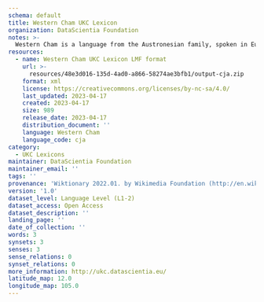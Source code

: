 ```yaml
---
schema: default
title: Western Cham UKC Lexicon
organization: DataScientia Foundation
notes: >-
  Western Cham is a language from the Austronesian family, spoken in Eurasia. The UKC Lexicon of Western Cham is represented as a lexico-semantic network. It consists of words, word senses, synsets, as well as sense-level and synset-level relationships.
resources:
  - name: Western Cham UKC Lexicon LMF format
    url: >-
      resources/48e3d016-135d-4ad0-a866-58274ae3bfb1/output-cja.zip
    format: xml
    license: https://creativecommons.org/licenses/by-nc-sa/4.0/
    last_updated: 2023-04-17
    created: 2023-04-17
    size: 989
    release_date: 2023-04-17
    distribution_document: ''
    language: Western Cham
    language_code: cja
category:
  - UKC Lexicons
maintainer: DataScientia Foundation
maintainer_email: ''
tags: ''
provenance: 'Wiktionary 2022.01. by Wikimedia Foundation (http://en.wiktionary.org); Princeton WordNet 2.1 by Princeton University (https://wordnet.princeton.edu)'
version: '1.0'
dataset_level: Language Level (L1-2)
dataset_access: Open Access
dataset_description: ''
landing_page: ''
date_of_collection: ''
words: 3
synsets: 3
senses: 3
sense_relations: 0
synset_relations: 0
more_information: http://ukc.datascientia.eu/
latitude_map: 12.0
longitude_map: 105.0
---
```

